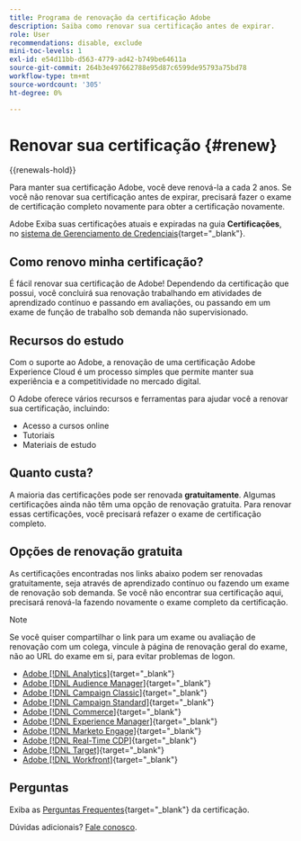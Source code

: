 ```yaml
---
title: Programa de renovação da certificação Adobe
description: Saiba como renovar sua certificação antes de expirar.
role: User
recommendations: disable, exclude
mini-toc-levels: 1
exl-id: e54d11bb-d563-4779-ad42-b749be64611a
source-git-commit: 264b3e497662788e95d87c6599de95793a75bd78
workflow-type: tm+mt
source-wordcount: '305'
ht-degree: 0%

---
```


# Renovar sua certificação {#renew}

{{renewals-hold}}

Para manter sua certificação Adobe, você deve renová-la a cada 2 anos. Se você não renovar sua certificação antes de expirar, precisará fazer o exame de certificação completo novamente para obter a certificação novamente.

Adobe Exiba suas certificações atuais e expiradas na guia **Certificações**, no [sistema de Gerenciamento de Credenciais](https://www.certmetrics.com/adobe/candidate/cert_summary.aspx){target="_blank"}.

## Como renovo minha certificação?

É fácil renovar sua certificação de Adobe! Dependendo da certificação que possui, você concluirá sua renovação trabalhando em atividades de aprendizado contínuo e passando em avaliações, ou passando em um exame de função de trabalho sob demanda não supervisionado.

## Recursos do estudo

Com o suporte ao Adobe, a renovação de uma certificação Adobe Experience Cloud é um processo simples que permite manter sua experiência e a competitividade no mercado digital.

O Adobe oferece vários recursos e ferramentas para ajudar você a renovar sua certificação, incluindo:

* Acesso a cursos online
* Tutoriais
* Materiais de estudo

## Quanto custa?

A maioria das certificações pode ser renovada **gratuitamente**. Algumas certificações ainda não têm uma opção de renovação gratuita. Para renovar essas certificações, você precisará refazer o exame de certificação completo.

## Opções de renovação gratuita

As certificações encontradas nos links abaixo podem ser renovadas gratuitamente, seja através de aprendizado contínuo ou fazendo um exame de renovação sob demanda. Se você não encontrar sua certificação aqui, precisará renová-la fazendo novamente o exame completo da certificação.

>[!NOTE]
>
>Se você quiser compartilhar o link para um exame ou avaliação de renovação com um colega, vincule à página de renovação geral do exame, não ao URL do exame em si, para evitar problemas de logon.

* [Adobe [!DNL Analytics]](https://experienceleague.adobe.com/docs/certification/certification/technical-certifications/aa/aa-renew.html){target="_blank"}
* [Adobe [!DNL Audience Manager]](https://experienceleague.adobe.com/docs/certification/certification/technical-certifications/aam/aam-renew.html){target="_blank"}
* [Adobe [!DNL Campaign Classic]](https://experienceleague.adobe.com/docs/certification/certification/technical-certifications/acc/acc-renew.html){target="_blank"}
* [Adobe [!DNL Campaign Standard]](https://experienceleague.adobe.com/docs/certification/certification/technical-certifications/acs/acs-renew.html){target="_blank"}
* [Adobe [!DNL Commerce]](https://experienceleague.adobe.com/docs/certification/certification/technical-certifications/ac/ac-renew.html){target="_blank"}
* [Adobe [!DNL Experience Manager]](https://experienceleague.adobe.com/docs/certification/certification/technical-certifications/aem/aem-renew.html){target="_blank"}
* [Adobe [!DNL Marketo Engage]](https://experienceleague.adobe.com/docs/certification/certification/technical-certifications/ame/ame-renew.html){target="_blank"}
* [Adobe [!DNL Real-Time CDP]](https://experienceleague.adobe.com/docs/certification/certification/technical-certifications/rtcdp/rtcdp-renew.html){target="_blank"}
* [Adobe [!DNL Target]](https://experienceleague.adobe.com/docs/certification/certification/technical-certifications/at/at-renew.html){target="_blank"}
* [Adobe [!DNL Workfront]](https://experienceleague.adobe.com/docs/certification/program/technical-certifications/aw/aw-renew.html){target="_blank"}

## Perguntas

Exiba as [Perguntas Frequentes](https://experienceleague.adobe.com/docs/certification/certification/faq.html){target="_blank"} da certificação.

Dúvidas adicionais? [Fale conosco](mailto:certif@adobe.com).
